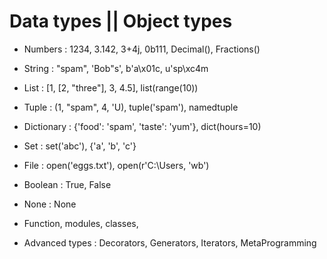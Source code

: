 # Data types || Object types

- Numbers : 1234, 3.142, 3+4j, 0b111, Decimal(), Fractions()

- String : "spam", 'Bob"s', b'a\x01c, u'sp\xc4m

- List : [1, [2, "three"], 3, 4.5], list(range(10))

- Tuple : (1, "spam", 4, 'U), tuple('spam'), namedtuple

- Dictionary : {'food': 'spam', 'taste': 'yum'}, dict(hours=10)

- Set : set('abc'), {'a', 'b', 'c'}

- File : open('eggs.txt'), open(r'C:\Users\, 'wb')

- Boolean : True, False

- None : None

- Function, modules, classes, 

- Advanced types : Decorators, Generators, Iterators, MetaProgramming
